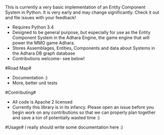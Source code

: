This is currently a very basic implementation of an Entity Component System in Python.  It is very early and may change significantly.  Check it out and file issues with your feedback!

- Requires Python 3.4
- Designed to be general purpose, but especially for use as the Entity Component System in the Adhara Engine, the game engine that will power the MMO game Adhara.
- Stores Assemblages, Entities, Components and data about Systems in the Adhara DB graph database
- Contributions welcome- see below!

#Road Map#
- Documentation :)
- More, better unit tests


#Contributing#
- All code is Apache 2 licensed
- Currently this library is in its infancy.  Please open an issue before you begin work on any contributions so that we can properly plan together and save a ton of potentially wasted time :)

#Usage#
I really should write some documentation here :)
